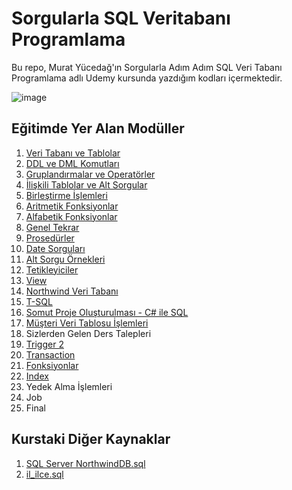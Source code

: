 # Sorgularla SQL Veritabanı Programlama
Bu repo, Murat Yücedağ'ın Sorgularla Adım Adım SQL Veri Tabanı Programlama adlı Udemy kursunda yazdığım kodları içermektedir.

![image](https://firmajans.com.tr/wp-content/uploads/2019/09/sql-nedir-ve-nasil-kullanilir.png)

## Eğitimde Yer Alan Modüller
1. [Veri Tabanı ve Tablolar](Sorgular\BOLUM1-2.sql)
2. [DDL ve DML Komutları](Sorgular\BOLUM1-2.sql)
3. [Gruplandırmalar ve Operatörler](Sorgular\BOLUM3-4.sql)
4. [İlişkili Tablolar ve Alt Sorgular](Sorgular\BOLUM3-4.sql)
5. [Birleştirme İşlemleri](Sorgular\BOLUM5-6.sql)
6. [Aritmetik Fonksiyonlar](Sorgular\BOLUM5-6.sql)
7. [Alfabetik Fonksiyonlar](Sorgular\BOLUM7-8.sql)
8. [Genel Tekrar](Sorgular\BOLUM7-8.sql)
9. [Prosedürler](Sorgular\BOLUM9-10.sql)
10. [Date Sorguları](Sorgular\BOLUM9-10.sql)
11. [Alt Sorgu Örnekleri](Sorgular\BOLUM11-12.sql)
12. [Tetikleyiciler](Sorgular\BOLUM11-12.sql)
13. [View](Sorgular\BOLUM13-14.sql)
14. [Northwind Veri Tabanı](Sorgular\BOLUM13-14.sql)
15. [T-SQL](Sorgular\BOLUM15.sql)
16. [Somut Proje Oluşturulması - C# ile SQL](Proje_SQL_DB)
17. [Müşteri Veri Tablosu İşlemleri](Proje_SQL_DB)
18. Sizlerden Gelen Ders Talepleri
19. [Trigger 2](Sorgular\BOLUM19-20.sql)
20. [Transaction](Sorgular\BOLUM19-20.sql)
21. [Fonksiyonlar](Sorgular\BOLUM21-22.sql)
22. [Index](Sorgular\BOLUM21-22.sql)
23. Yedek Alma İşlemleri
24. Job
25. Final

## Kurstaki Diğer Kaynaklar
1. [SQL Server NorthwindDB.sql](https://disk.yandex.com.tr/d/wuDMwIoKOcfLdw)
2. [il_ilce.sql](https://disk.yandex.com.tr/d/QUYyTBVc_t9KHw)
